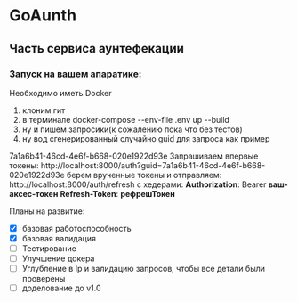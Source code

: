 # GoAunth
## Часть сервиса аунтефекации

### **Запуск на вашем апаратике:**
Необходимо иметь Docker

1) клоним гит
2) в терминале 
  docker-compose --env-file .env up --build
3) ну и пишем запросики(к сожалению пока что без тестов)
4) ну вод сгенерированный случайно guid для запроса как пример

7a1a6b41-46cd-4e6f-b668-020e1922d93e
Запрашиваем впервые токены:  http://localhost:8000/auth?guid=7a1a6b41-46cd-4e6f-b668-020e1922d93e
берем врученные токены и отправляем: http://localhost:8000/auth/refresh
с хедерами:
  **Authorization**:  Bearer **ваш-аксес-токен**
  **Refresh-Token**:  **рефрешТокен**

Планы на развитие:
- [x] базовая работоспособность
- [x]  базовая валидация
- [ ] Тестирование
- [ ] Улучшение докера
- [ ] Углубление в Ip и валидацию запросов, чтобы все детали были проверены
- [ ] доделование до v1.0
